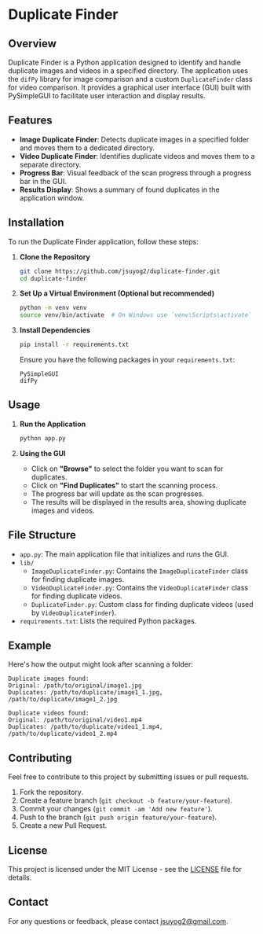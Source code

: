 # Duplicate Finder

## Overview

Duplicate Finder is a Python application designed to identify and handle duplicate images and videos in a specified directory. The application uses the `difPy` library for image comparison and a custom `DuplicateFinder` class for video comparison. It provides a graphical user interface (GUI) built with PySimpleGUI to facilitate user interaction and display results.

## Features

- **Image Duplicate Finder**: Detects duplicate images in a specified folder and moves them to a dedicated directory.
- **Video Duplicate Finder**: Identifies duplicate videos and moves them to a separate directory.
- **Progress Bar**: Visual feedback of the scan progress through a progress bar in the GUI.
- **Results Display**: Shows a summary of found duplicates in the application window.

## Installation

To run the Duplicate Finder application, follow these steps:

1. **Clone the Repository**

    ```bash
    git clone https://github.com/jsuyog2/duplicate-finder.git
    cd duplicate-finder
    ```

2. **Set Up a Virtual Environment (Optional but recommended)**

    ```bash
    python -m venv venv
    source venv/bin/activate  # On Windows use `venv\Scripts\activate`
    ```

3. **Install Dependencies**

    ```bash
    pip install -r requirements.txt
    ```

    Ensure you have the following packages in your `requirements.txt`:

    ```
    PySimpleGUI
    difPy
    ```

## Usage

1. **Run the Application**

    ```bash
    python app.py
    ```

2. **Using the GUI**

    - Click on **"Browse"** to select the folder you want to scan for duplicates.
    - Click on **"Find Duplicates"** to start the scanning process.
    - The progress bar will update as the scan progresses.
    - The results will be displayed in the results area, showing duplicate images and videos.

## File Structure

- `app.py`: The main application file that initializes and runs the GUI.
- `lib/`
  - `ImageDuplicateFinder.py`: Contains the `ImageDuplicateFinder` class for finding duplicate images.
  - `VideoDuplicateFinder.py`: Contains the `VideoDuplicateFinder` class for finding duplicate videos.
  - `DuplicateFinder.py`: Custom class for finding duplicate videos (used by `VideoDuplicateFinder`).
- `requirements.txt`: Lists the required Python packages.

## Example

Here's how the output might look after scanning a folder:

```
Duplicate images found:
Original: /path/to/original/image1.jpg
Duplicates: /path/to/duplicate/image1_1.jpg, /path/to/duplicate/image1_2.jpg

Duplicate videos found:
Original: /path/to/original/video1.mp4
Duplicates: /path/to/duplicate/video1_1.mp4, /path/to/duplicate/video1_2.mp4
```

## Contributing

Feel free to contribute to this project by submitting issues or pull requests. 

1. Fork the repository.
2. Create a feature branch (`git checkout -b feature/your-feature`).
3. Commit your changes (`git commit -am 'Add new feature'`).
4. Push to the branch (`git push origin feature/your-feature`).
5. Create a new Pull Request.

## License

This project is licensed under the MIT License - see the [LICENSE](LICENSE) file for details.

## Contact

For any questions or feedback, please contact [jsuyog2@gmail.com](mailto:jsuyog2@gmail.com).